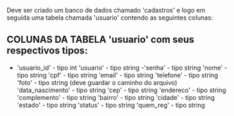 <p> Deve ser criado um banco de dados chamado 'cadastros' e logo em seguida uma tabela chamada 'usuario' contendo as seguintes colunas: </p>

## COLUNAS DA TABELA 'usuario' com seus respectivos tipos:
- 'usuario_id' - tipo int
  'usuario' - tipo string
-'senha' - tipo string
  'nome' - tipo string
  'cpf' - tipo string
  'email' - tipo string
  'telefone' - tipo string
  'foto' - tipo string (deve guardar o caminho do arquivo)
  'data_nascimento' - tipo string
  'cep' - tipo string
  'endereco' - tipo string
  'complemento' - tipo string
  'bairro' - tipo string
  'cidade' - tipo string
  'estado' - tipo string
  'status' - tipo string
  'quem_reg' - tipo string
